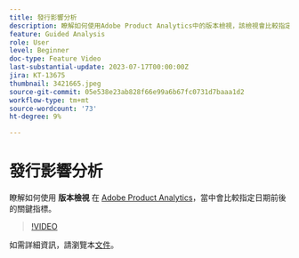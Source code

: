 ```yaml
---
title: 發行影響分析
description: 瞭解如何使用Adobe Product Analytics中的版本檢視，該檢視會比較指定日期之前和之後所執行的關鍵指標。
feature: Guided Analysis
role: User
level: Beginner
doc-type: Feature Video
last-substantial-update: 2023-07-17T00:00:00Z
jira: KT-13675
thumbnail: 3421665.jpeg
source-git-commit: 05e538e23ab828f66e99a6b67fc0731d7baaa1d2
workflow-type: tm+mt
source-wordcount: '73'
ht-degree: 9%

---
```



# 發行影響分析

瞭解如何使用 **版本檢視** 在 [Adobe Product Analytics](../../adobe-product-analytics/adobe-product-analytics-overview.md)，當中會比較指定日期前後的關鍵指標。

>[!VIDEO](https://video.tv.adobe.com/v/3421665/?learn=on)

如需詳細資訊，請瀏覽本[文件](https://experienceleague.adobe.com/docs/analytics-platform/using/guided-analysis/impact/release.html)。
